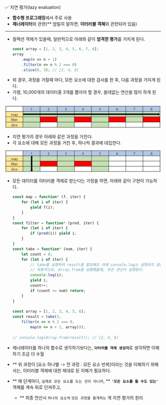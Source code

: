 ✅ 지연 평가(lazy evaluation)

* <b>함수형 프로그래밍</b>에서 주로 사용
* <b>제너레이터</b>와 관련(** 엄밀히 말하면, <b>이터러블 객체</b>와 관련되어 있음)
<hr />

* 컬렉션 객체가 있을때, 일반적으로 아래와 같이 <b>엄격한 평가</b>를 거치게 된다.
  ```javascript
  const array = [1, 2, 3, 4, 5, 6, 7, 8];
  array
      .map(n => n + 1)
      .filter(n => n % 2 === 0)
      .slice(0, 3); // [2, 4, 6]
  ```
* 위 경우, 과정을 거칠때 마다, 모든 요소에 대한 검사를 한 후, 다음 과정을 거치게 된다.
* 가령, 10,000개의 데이터중 3개를 뽑아야 할 경우, 쓸데없는 연산을 많이 하게 된다.

![strict](/resources/strict.png)

* 지연 평가의 경우 아래와 같은 과정을 거친다.
* 각 요소에 대해 모든 과정을 거친 후, 하나씩 결과에 대입한다.

![lazy](/resources/lazy.png)

* 모든 데이터를 이터러블 객체로 받는다는 가정을 하면, 아래와 같이 구현이 가능하다.
  ```javascript
  const map = function* (f, iter) {
      for (let i of iter) { 
          yield f(i);
      }
  }
  const filter = function* (pred, iter) {
      for (let i of iter) {
          if (pred(i)) yield i;
      }
  }
  const take = function* (num, iter) {
      let count = 0;
      for (let i of iter) {
          // take를 실행하여 result를 할당해도 아래 console.log는 실행되지 않는다.
          // 최종적으로, Array.from을 실행했을때, 모든 연산이 실행된다.
          console.log(i);
          yield i;
          count++;
          if (count >= num) return;
      }
  }

  const array = [1, 2, 3, 4, 5, 6];
  const result = take(3, 
      filter(n => n % 2 === 0, 
          map(n => n + 1, array)));

  // console.log(Array.from(result)); // [2, 4, 6]
  ```

* 제너레이터를 하나의 함수로 생각하기보다는, <b>`이터러블 객체 생성자`</b>로 생각하면 이해하기 조금 더 수월
* ** 위 과정이 [요소 하나별 -> 전 과정 : 모든 요소 반복]이라는 것을 이해하기 위해서는, 이터러블 객체에 대한 제대로 된 이해가 필요하다.
* ** 매 단계마다, `실제로 모든 요소를 도는 것이 아니라`, ** <b>`'모든 요소를 돌 수도 있는'`</b> 객체를 계속 뒤로 던져주고,
  * ** 최종 연산시 `하나의 요소씩` `모든 과정을 돌게하는` 게 지연 평가의 원리
